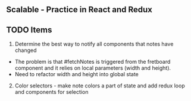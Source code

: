 ## Scalable - Practice in React and Redux

## TODO Items
1. Determine the best way to notify all components that notes have changed
  - The problem is that #fetchNotes is triggered from the fretboard component and it relies on local parameters (width and height).
  - Need to refactor width and height into global state
2. Color selectors - make note colors a part of state and add redux loop and components for selection
